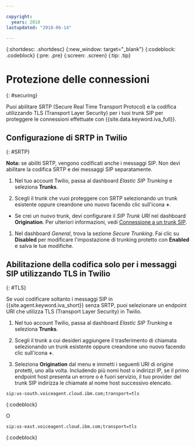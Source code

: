 ```yaml
---

copyright:
  years: 2018
lastupdated: "2018-06-14"

---
```


{:shortdesc: .shortdesc}
{:new_window: target="_blank"}
{:codeblock: .codeblock}
{:pre: .pre}
{:screen: .screen}
{:tip: .tip}


# Protezione delle connessioni
{: #securing}

Puoi abilitare SRTP (Secure Real Time Transport Protocol) e la codifica utilizzando TLS (Transport Layer Security) per i tuoi trunk SIP per proteggere le connessioni effettuate con {{site.data.keyword.iva_full}}. 

## Configurazione di SRTP in Twilio
{: #SRTP}

**Nota:** se abiliti SRTP, vengono codificati anche i messaggi SIP. Non devi abilitare la codifica SRTP e dei messaggi SIP separatamente.

1. Nel tuo account Twilio, passa al dashboard _Elastic SIP Trunking_ e seleziona **Trunks**.

1. Scegli il trunk che vuoi proteggere con SRTP selezionando un trunk esistente oppure creandone uno nuovo facendo clic sull'icona **+**.

  * Se crei un nuovo trunk, devi configurare il _SIP Trunk URI_ nel dashboard **Origination**.  Per ulteriori informazioni, vedi [Connessione a un trunk SIP](connect-SIP.html).

1. Nel dashboard _General_, trova la sezione _Secure Trunking_. Fai clic su **Disabled** per modificare l'impostazione di trunking protetto con **Enabled** e salva le tue modifiche.

## Abilitazione della codifica solo per i messaggi SIP utilizzando TLS in Twilio 
{: #TLS}

Se vuoi codificare soltanto i messaggi SIP in {{site.agent.keyword.iva_short}} senza SRTP, puoi selezionare un endpoint URI che utilizza TLS (Transport Layer Security) in Twilio.

1. Nel tuo account Twilio, passa al dashboard _Elastic SIP Trunking_ e seleziona **Trunks**.

1. Scegli il trunk a cui desideri aggiungere il trasferimento di chiamata selezionando un trunk esistente oppure creandone uno nuovo facendo clic sull'icona **+**.

1. Seleziona **Origination** dal menu e immetti i seguenti URI di origine protetti, uno alla volta. Includendo più nomi host o indirizzi IP, se il primo endpoint host presenta un errore o è fuori servizio, il tuo provider del trunk SIP indirizza le chiamate al nome host successivo elencato.

```
sip:us-south.voiceagent.cloud.ibm.com;transport=tls
```
{:codeblock}

O

```
sip:us-east.voiceagent.cloud.ibm.com;transport=tls
```
{:codeblock}
